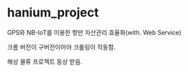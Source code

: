 # hanium_project
GPS와 NB-IoT를 이용한 항만 자산관리 효율화(with. Web Service)

크롬 버전이 구버전이어야 크롤링이 작동함.

해상 물류 프로젝트 동상 받음.
